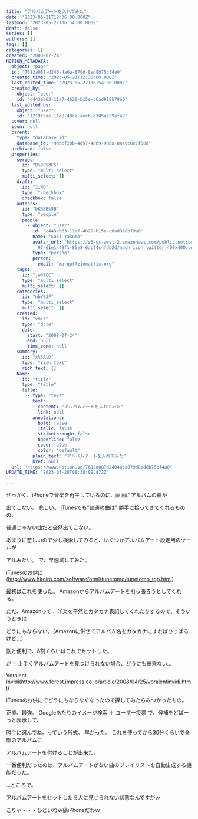 ```yaml
---
title: "アルバムアートを入れてみた"
date: "2023-05-21T12:36:00.000Z"
lastmod: "2023-05-27T06:54:00.000Z"
draft: false
series: []
authors: []
tags: []
categories: []
created: "2008-07-24"
NOTION_METADATA:
  object: "page"
  id: "7612a087-d240-4a6a-879d-8ed8b75cf4a0"
  created_time: "2023-05-21T12:36:00.000Z"
  last_edited_time: "2023-05-27T06:54:00.000Z"
  created_by:
    object: "user"
    id: "c443eb63-11a7-4629-b15e-c6ad918b79a0"
  last_edited_by:
    object: "user"
    id: "1219c5ae-11d8-48ce-aec6-d385ae29af49"
  cover: null
  icon: null
  parent:
    type: "database_id"
    database_id: "9dbcf20b-4d97-4d69-98ba-8ae9c8c1f58d"
  archived: false
  properties:
    series:
      id: "B%3C%3FS"
      type: "multi_select"
      multi_select: []
    draft:
      id: "JiWU"
      type: "checkbox"
      checkbox: false
    authors:
      id: "bK%3B%5B"
      type: "people"
      people:
        - object: "user"
          id: "c443eb63-11a7-4629-b15e-c6ad918b79a0"
          name: "Saki Yakumo"
          avatar_url: "https://s3-us-west-2.amazonaws.com/public.notion-static.com/3ad1c4\
            97-61e1-48f1-85e8-6acf4c4fdb2d/maoh_icon_twitter_400x400.png"
          type: "person"
          person:
            email: "marqut@ziomatrix.org"
    tags:
      id: "jw%7CC"
      type: "multi_select"
      multi_select: []
    categories:
      id: "nbY%3F"
      type: "multi_select"
      multi_select: []
    created:
      id: "vmFr"
      type: "date"
      date:
        start: "2008-07-24"
        end: null
        time_zone: null
    summary:
      id: "x%3AlD"
      type: "rich_text"
      rich_text: []
    Name:
      id: "title"
      type: "title"
      title:
        - type: "text"
          text:
            content: "アルバムアートを入れてみた"
            link: null
          annotations:
            bold: false
            italic: false
            strikethrough: false
            underline: false
            code: false
            color: "default"
          plain_text: "アルバムアートを入れてみた"
          href: null
  url: "https://www.notion.so/7612a087d2404a6a879d8ed8b75cf4a0"
UPDATE_TIME: "2023-05-28T08:38:09.872Z"

---
```

<link rel="stylesheet" href="https://cdn.jsdelivr.net/npm/katex@0.16.2/dist/katex.min.css" integrity="sha384-bYdxxUwYipFNohQlHt0bjN/LCpueqWz13HufFEV1SUatKs1cm4L6fFgCi1jT643X" crossorigin="anonymous">


せっかく、iPhoneで音楽を再生しているのに、画面にアルバムの絵が


出てこない。 悲しい。 iTunesでも”普通の曲は” 勝手に拾ってきてくれるものの、


普通じゃない曲だと全然出てこない。


あまりに悲しいので少し検索してみると、いくつかアルバムアート設定用のツールが


アルみたい。 で、早速試してみた。


iTunesのお供に(http://www.hiroiro.com/software/html/tunetomo/tunetomo_top.html)


最初はこれを使った。 Amazonからアルバムアートを引っ張ろうとしてくれる。


ただ、Amazonって… 洋楽を平然とカタカナ表記してくれたりするので、そういうときは


どうにもならない。（Amazonに併せてアルバム名をカタカナにすればひっぱるけど…）


割と便利で、8割くらいはこれでセットした。


が！ 上手くアルバムアートを見つけられない場合、どうにも出来ない…


Voralent Invidi(http://www.forest.impress.co.jp/article/2008/04/25/voralentinvidi.html)


iTunesのお供にでどうにもならなくなったので探してみたらみつかったもの。


正直、最強。 Googleあたりのイメージ検索 ＋ ユーザー投票 で、候補をどばーっと表示して、


勝手に選んでね。っていう形式。 早かった。 これを使ってから30分くらいで全部のアルバムに


アルバムアートを付けることが出来た。


一番便利だったのは、アルバムアートがない曲のプレイリストを自動生成する機能だった。


…ところで。


アルバムアートをセットしたら人に見せられない状態なんですがｗ


こりゃ・・・ひどいねｗ痛iPhoneだわｗ

